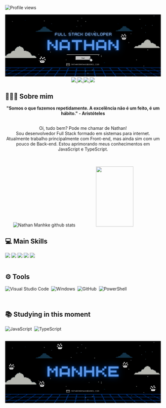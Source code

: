 ![Profile views](https://gpvc.arturio.dev/NathanManhkeBNUSC)

<div align="center">
  <a href="https://github.com/NathanManhkeBNUSC">
    <img src="1.png">
  </a>
</div>

<div align="center">
  <a href="https://github.com/NathanManhkeBNUSC" target="_blank">
    <img src="https://img.shields.io/badge/GitHub-012034?style=for-the-badge&logo=github&logoColor=white" target="_blank">
  </a>
  <a href = "mailto:nathanmanhke@gmail.com">
    <img src="https://img.shields.io/badge/mail-8FBFFF?style=for-the-badge&logo=gmail&logoColor=white">
  </a>

  <a href="https://www.instagram.com/nathan_manhke/" target="_blank">
    <img src="https://img.shields.io/badge/-Instagram-012034?style=for-the-badge&logo=instagram&logoColor=white" target="_blank">
  </a>
 <a href="https://steamcommunity.com/id/NathanBNU" target="_blank">
    <img src="https://img.shields.io/badge/Steam-8FBFFF?style=for-the-badge&logo=steam&logoColor=white" target="_blank">
  </a>
</div>

## 🙋🏼‍♂️ Sobre mim
<div align='center'>
  <b>"Somos o que fazemos repetidamente. A excelência não é um feito, é um hábito." - Aristóteles</b>
</div><br>

<p align="center">Oi, tudo bem? Pode me chamar de Nathan! <br> 
Sou desenvolvedor Full Stack formado em sistemas para internet. Atualmente trabalho principalmente com Front-end, mas ainda sim com um pouco de Back-end. Estou aprimorando meus conhecimentos em JavaScript e TypeScript.</p>
<br><br>


 <div align="center">  
  <img width="49%" height="195px" src="https://github-readme-stats.vercel.app/api?username=NathanManhkeBNUSC&show_icons=true&count_private=true&hide_border=true&title_color=8FBFFF&icon_color=8FBFFF&text_color=8FBFFF&bg_color=012034" alt="Nathan Manhke github stats" /> 
  <img width="49%" height="195px" src="https://github-readme-stats.vercel.app/api/top-langs/?username=NathanManhkeBNUSC&layout=compact&hide_border=true&title_color=012034&text_color=012034&bg_color=8FBFFF" />
</div>



## 💻 Main Skills
 <div>
    <img src="https://img.shields.io/badge/HTML-8FBFFF?style=for-the-badge&logo=html5&logoColor=white">
    <img src="https://img.shields.io/badge/CSS-012034?&style=for-the-badge&logo=css3&logoColor=white">
    <img src="https://img.shields.io/badge/javascript-8FBFFF?style=for-the-badge&logo=javascript&logoColor=%23F7DF1E">
    <img src="https://img.shields.io/badge/python-012034?style=for-the-badge&logo=python&logoColor=ffdd54">
    <img src="https://img.shields.io/badge/git-8FBFFF?style=for-the-badge&logo=git&logoColor=white">
  </div>

  <br>

  ## ⚙️ Tools
![Visual Studio Code](https://img.shields.io/badge/Visual_Studio-012034?style=for-the-badge&logo=visual%20studio&logoColor=white)&nbsp;
![Windows](https://img.shields.io/badge/Windows-8FBFFF?style=for-the-badge&logo=windows&logoColor=white)&nbsp;
![GitHub](https://img.shields.io/badge/GitHub-012034?style=for-the-badge&logo=github&logoColor=white)&nbsp;
![PowerShell](https://img.shields.io/badge/PowerShell-8FBFFF?style=for-the-badge&logo=powershell&logoColor=white)
  
  <br>
  
## 📚 Studying in this moment
![JavaScript](https://img.shields.io/badge/JavaScript-012034?style=for-the-badge&logo=javascript&logoColor=black)&nbsp;
![TypeScript](https://img.shields.io/badge/TypeScript-8FBFFF?style=for-the-badge&logo=typescript&logoColor=white)&nbsp;

  <br>
 
  


<div align="center">
  <a href="https://github.com/NathanManhkeBNUSC">
    <img src="2.png">
  </a>
</div>

